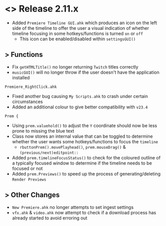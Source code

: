 # <> Release 2.11.x
- Added `Premiere Timeline GUI.ahk` which produces an icon on the left side of the timeline to offer the user a visual indication of whether timeline focusing in some hotkeys/functions is turned `on` or `off`
    - This icon can be enabled/disabled within `settingsGUI()`

## > Functions
- Fix `getHTMLTitle()` no longer returning `Twitch` titles correctly
- `musicGUI()` will no longer throw if the user doesn't have the application installed

`Premiere_RightClick.ahk`
- Fixed another bug causing `My Scripts.ahk` to crash under certain circumstances
- Added an additional colour to give better compatibility with `v23.4`

`Prem {`
- Using `prem.valuehold()` to adjust the `Y` coordinate should now be less prone to missing the blue text
- Class now stores an internal value that can be toggled to determine whether the user wants some hotkeys/functions to focus the `timeline`
    - `rbuttonPrem().movePlayhead()`, `prem.mouseDrag()` & `(previous/next)editpoint::`
- Added `prem.timelineFocusStatus()` to check for the coloured outline of a typically focused window to determine if the timeline needs to be focused or not
- Added `prem.Previews()` to speed up the process of generating/deleting `Render Previews`

## > Other Changes
- `New Premiere.ahk` no longer attempts to set ingest settings
- `vfx.ahk` & `video.ahk` now attempt to check if a download process has already started to avoid erroring out